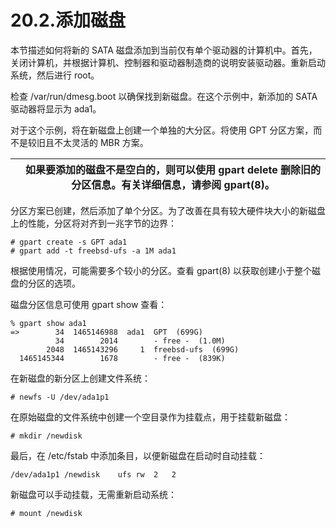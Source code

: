 # 20.2.添加磁盘

本节描述如何将新的 SATA 磁盘添加到当前仅有单个驱动器的计算机中。首先，关闭计算机，并根据计算机、控制器和驱动器制造商的说明安装驱动器。重新启动系统，然后进行 root。

检查 /var/run/dmesg.boot 以确保找到新磁盘。在这个示例中，新添加的 SATA 驱动器将显示为 ada1。

对于这个示例，将在新磁盘上创建一个单独的大分区。将使用 GPT 分区方案，而不是较旧且不太灵活的 MBR 方案。

|  | 如果要添加的磁盘不是空白的，则可以使用 gpart delete 删除旧的分区信息。有关详细信息，请参阅 gpart(8)。|
| -- | ------------------------------------------------------------------------------------------------------- |

分区方案已创建，然后添加了单个分区。为了改善在具有较大硬件块大小的新磁盘上的性能，分区将对齐到一兆字节的边界：

```
# gpart create -s GPT ada1
# gpart add -t freebsd-ufs -a 1M ada1
```

根据使用情况，可能需要多个较小的分区。查看 gpart(8) 以获取创建小于整个磁盘的分区的选项。

磁盘分区信息可使用 gpart show 查看：

```
% gpart show ada1
=>        34  1465146988  ada1  GPT  (699G)
          34        2014        - free -  (1.0M)
        2048  1465143296     1  freebsd-ufs  (699G)
  1465145344        1678        - free -  (839K)
```

在新磁盘的新分区上创建文件系统：

```
# newfs -U /dev/ada1p1
```

在原始磁盘的文件系统中创建一个空目录作为挂载点，用于挂载新磁盘：

```
# mkdir /newdisk
```

最后，在 /etc/fstab 中添加条目，以便新磁盘在启动时自动挂载：

```
/dev/ada1p1	/newdisk	ufs	rw	2	2
```

新磁盘可以手动挂载，无需重新启动系统：

```
# mount /newdisk
```
